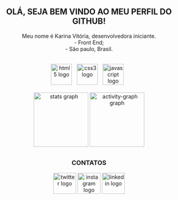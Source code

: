<h2 align="center">OLÁ, SEJA BEM VINDO AO MEU PERFIL DO GITHUB!</h2>

<p align="center">Meu nome é Karina Vitória, desenvolvedora iniciante.
  <br>- Front End; 
  <br>- São paulo, Brasil.
</p>

<br>

<div align="center">
  <img src="https://cdn.jsdelivr.net/gh/devicons/devicon/icons/html5/html5-original.svg" height="55" alt="html5 logo"/>
  <img width="5"/>
  <img src="https://cdn.jsdelivr.net/gh/devicons/devicon/icons/css3/css3-original.svg" height="55" alt="css3 logo"/>
  <img width="5"/>
  <img src="https://cdn.jsdelivr.net/gh/devicons/devicon/icons/javascript/javascript-original.svg" height="55" alt="javascript logo"/>
  <img width="5"/>
</div>

<br>
<div align="center">  
  <img src="https://github-readme-stats.vercel.app/api?username=akarinavitoria&hide_title=true&hide_rank=false&show_icons=true&include_all_commits=true&count_private=false&disable_animations=false&theme=chartreuse-dark&locale=en&hide_border=false&order=1" height="143" alt="stats graph"/>
  
  <img src="https://github-readme-activity-graph.vercel.app/graph?username=akarinavitoria&radius=16&theme=chartreuse-dark&area=true&order=5&hide_title=true&hide_border=false&order=1" height="143" alt="activity-graph graph"/>
</div>

##

<h3 align="center">CONTATOS</h3>

<div align="center">
  <a href="https://x.com/akarinav_dev" target="_blank">
    <img src="https://raw.githubusercontent.com/maurodesouza/profile-readme-generator/master/src/assets/icons/social/twitter/default.svg" width="60" height="55" alt="twitter logo"/></a>
  
  <a href="https://www.instagram.com/akarinavitoria" target="_blank">
    <img src="https://raw.githubusercontent.com/maurodesouza/profile-readme-generator/master/src/assets/icons/social/instagram/default.svg" width="60" height="55" alt="instagram logo"/></a>
  
  <a href="https://www.linkedin.com/in/akarinavit%C3%B3ria/" target="_blank">
    <img src="https://raw.githubusercontent.com/maurodesouza/profile-readme-generator/master/src/assets/icons/social/linkedin/default.svg" width="60" height="55" alt="linkedin logo"/></a>
</div>



